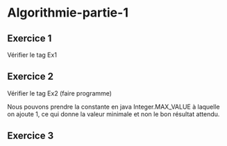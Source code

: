 # Algorithmie-partie-1

## Exercice 1

Vérifier le tag Ex1

## Exercice 2

Vérifier le tag Ex2
(faire programme)

Nous pouvons prendre la constante en java Integer.MAX_VALUE à laquelle on ajoute 1,
ce qui donne la valeur minimale et non le bon résultat attendu.

## Exercice 3
